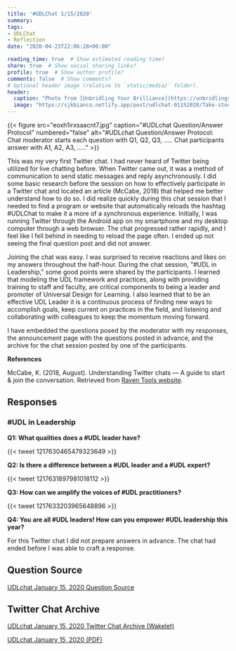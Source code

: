 ```yaml
---
title: '#UDLChat 1/15/2020'
summary: 
tags:
- UDLChat
- Reflection
date: "2020-04-23T22:06:28+00:00"

reading_time: true  # Show estimated reading time?
share: true  # Show social sharing links?
profile: true  # Show author profile?
comments: false  # Show comments?
# Optional header image (relative to `static/media/` folder).
header:
  caption: "Photo from [Unbridling Your Brilliance](https://unbridlingyourbrilliance.com/are-you-a-born-leader-take-stock-of-your-skills-now/)"
  image: "https://sjkbianco.netlify.app/post/udlchat-01152020/Take-stock-of-your-leadership-skills-.jpg"
---
```


{{< figure src="eoxh1irxsaacnt7.jpg" caption="#UDLchat Question/Answer Protocol" numbered="false" alt="#UDLchat Question/Answer Protocol: Chat moderator starts each question with Q1, Q2, Q3, ..... Chat participants answer with A1, A2, A3, ....." >}}

This was my very first Twitter chat. I had never heard of Twitter being utilized for live chatting before. When Twitter came out, it was a method of communication to send static messages and reply asynchronously. I did some basic research before the session on how to effectively participate in a Twitter chat and located an article (McCabe, 2018) that helped me better understand how to do so. I did realize quickly during this chat session that I needed to find a program or website that automatically reloads the hashtag #UDLChat to make it a more of a synchronous experience. Initially, I was running Twitter through the Android app on my smartphone and my desktop computer through a web browser. The chat progressed rather rapidly, and I feel like I fell behind in needing to reload the page often. I ended up not seeing the final question post and did not answer.

Joining the chat was easy. I was surprised to receive reactions and likes on my answers throughout the half-hour. During the chat session, "#UDL in Leadership," some good points were shared by the participants. I learned that modeling the UDL framework and practices, along with providing training to staff and faculty, are critical components to being a leader and promoter of Universal Design for Learning. I also learned that to be an effective UDL Leader it is a continuous process of finding new ways to accomplish goals, keep current on practices in the field, and listening and collaborating with colleagues to keep the momentum moving forward.

I have embedded the questions posed by the moderator with my responses, the announcement page with the questions posted in advance, and the archive for the chat session posted by one of the participants.

**References**

McCabe, K. (2018, August). Understanding Twitter chats — A guide to start & join the conversation. Retrieved from [Raven Tools website](https://raventools.com/blog/understanding-twitter-chats/).

## Responses

### #UDL in Leadership

**Q1: What qualities does a #UDL leader have?**

{{< tweet 1217630465479323649 >}}

**Q2: Is there a difference between a #UDL leader and a #UDL expert?**

{{< tweet 1217631897981018112 >}}

**Q3: How can we amplify the voices of #UDL practitioners?**

{{< tweet 1217633203965648896 >}}

**Q4: You are all #UDL leaders! How can you empower #UDL leadership this year?**

For this Twitter chat I did not prepare answers in advance. The chat had ended before I was able to craft a response.

## Question Source

[UDLchat January 15, 2020 Question Source](https://www.smore.com/e0jfw)

## Twitter Chat Archive

[UDLchat January 15, 2020 Twitter Chat Archive (Wakelet)](https://wakelet.com/wake/2e4aeb69-b9d9-4917-84ce-ae3d270f70fa)

[UDLchat January 15, 2020 (PDF)](https://sjkbianco.netlify.app/post/udlchat-01152020/UDLchat%20January%2015%2C%202020.pdf)
